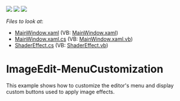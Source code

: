 <!-- default badges list -->
![](https://img.shields.io/endpoint?url=https://codecentral.devexpress.com/api/v1/VersionRange/128645089/22.2.2%2B)
[![](https://img.shields.io/badge/Open_in_DevExpress_Support_Center-FF7200?style=flat-square&logo=DevExpress&logoColor=white)](https://supportcenter.devexpress.com/ticket/details/E2563)
[![](https://img.shields.io/badge/📖_How_to_use_DevExpress_Examples-e9f6fc?style=flat-square)](https://docs.devexpress.com/GeneralInformation/403183)
<!-- default badges end -->
<!-- default file list -->
*Files to look at*:

* [MainWindow.xaml](./CS/CustomizationDemo/MainWindow.xaml) (VB: [MainWindow.xaml](./VB/CustomizationDemo/MainWindow.xaml))
* [MainWindow.xaml.cs](./CS/CustomizationDemo/MainWindow.xaml.cs) (VB: [MainWindow.xaml.vb](./VB/CustomizationDemo/MainWindow.xaml.vb))
* [ShaderEffect.cs](./CS/CustomizationDemo/ShaderEffect.cs) (VB: [ShaderEffect.vb](./VB/CustomizationDemo/ShaderEffect.vb))
<!-- default file list end -->
# ImageEdit-MenuCustomization


<p>This example shows how to customize the editor's menu and display custom buttons used to apply image effects.</p>

<br/>


